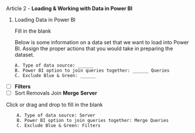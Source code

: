 Article 2 - **Loading & Working with Data in Power BI**

1.  Loading Data in Power BI

    Fill in the blank
  
    Below is some information on a data set that we want to load into Power BI. Assign the proper actions that you would take in preparing the dataset.

        A. Type of data source: ______
        B. Power BI option to join queries together: ______ Queries
        C. Exclude Blue & Green: ______

- [ ]   **Filters**
- [ ]   Sort
Removals
Join
**Merge**
**Server**

Click or drag and drop to fill in the blank
    
        A. Type of data source: Server
        B. Power BI option to join queries together: Merge Queries
        C. Exclude Blue & Green: Filters
